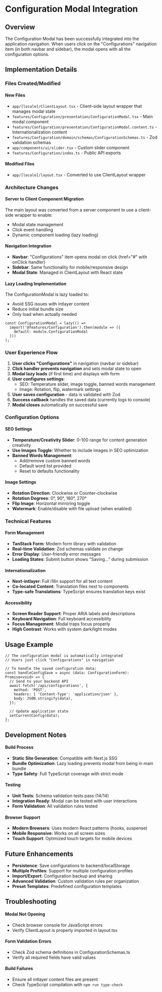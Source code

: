 # Configuration Modal Integration

## Overview

The Configuration Modal has been successfully integrated into the application navigation. When users click on the "Configurations" navigation item (in both navbar and sidebar), the modal opens with all the configuration options.

## Implementation Details

### Files Created/Modified

#### New Files
- `app/[locale]/ClientLayout.tsx` - Client-side layout wrapper that manages modal state
- `features/Configuration/presentation/ConfigurationModal.tsx` - Main modal component 
- `features/Configuration/presentation/ConfigurationModal.content.ts` - Internationalization content
- `features/Configuration/domain/schemas/ConfigurationSchemas.ts` - Zod validation schemas
- `app/components/ui/slider.tsx` - Custom slider component
- `features/Configuration/index.ts` - Public API exports

#### Modified Files  
- `app/[locale]/layout.tsx` - Converted to use ClientLayout wrapper

### Architecture Changes

#### Server to Client Component Migration
The main layout was converted from a server component to use a client-side wrapper to enable:
- Modal state management
- Click event handling
- Dynamic component loading (lazy loading)

#### Navigation Integration
- **Navbar**: "Configurations" item opens modal on click (href="#" with onClick handler)
- **Sidebar**: Same functionality for mobile/responsive design
- **Modal State**: Managed in ClientLayout with React state

#### Lazy Loading Implementation
The ConfigurationModal is lazy loaded to:
- Avoid SSG issues with intlayer content
- Reduce initial bundle size
- Only load when actually needed

```tsx
const ConfigurationModal = lazy(() => 
  import('@features/Configuration').then(module => ({
    default: module.ConfigurationModal
  }))
);
```

### User Experience Flow

1. **User clicks "Configurations"** in navigation (navbar or sidebar)
2. **Click handler prevents navigation** and sets modal state to open
3. **Modal lazy loads** (if first time) and displays with form
4. **User configures settings**:
   - SEO: Temperature slider, image toggle, banned words management
   - Image: Rotation, flip, watermark settings
5. **User saves configuration** - data is validated with Zod
6. **Success callback** handles the saved data (currently logs to console)
7. **Modal closes** automatically on successful save

### Configuration Options

#### SEO Settings
- **Temperature/Creativity Slider**: 0-100 range for content generation creativity
- **Use Images Toggle**: Whether to include images in SEO optimization
- **Banned Words Management**: 
  - Add/remove custom banned words
  - Default word list provided
  - Reset to defaults functionality

#### Image Settings  
- **Rotation Direction**: Clockwise or Counter-clockwise
- **Rotation Degrees**: 0°, 90°, 180°, 270°
- **Flip Image**: Horizontal mirroring toggle
- **Watermark**: Enable/disable with file upload (when enabled)

### Technical Features

#### Form Management
- **TanStack Form**: Modern form library with validation
- **Real-time Validation**: Zod schemas validate on change
- **Error Display**: User-friendly error messages
- **Loading States**: Submit button shows "Saving..." during submission

#### Internationalization
- **Next-intlayer**: Full i18n support for all text content
- **Co-located Content**: Translation files next to components
- **Type-safe Translations**: TypeScript ensures translation keys exist

#### Accessibility
- **Screen Reader Support**: Proper ARIA labels and descriptions
- **Keyboard Navigation**: Full keyboard accessibility
- **Focus Management**: Modal traps focus properly
- **High Contrast**: Works with system dark/light modes

## Usage Example

```tsx
// The configuration modal is automatically integrated
// Users just click "Configurations" in navigation

// To handle the saved configuration data:
const handleConfigSave = async (data: ConfigurationForm): Promise<void> => {
  // Send to your backend API
  await fetch('/api/configurations', {
    method: 'POST',
    headers: { 'Content-Type': 'application/json' },
    body: JSON.stringify(data),
  });
  
  // Update application state
  setCurrentConfig(data);
};
```

## Development Notes

#### Build Process
- **Static Site Generation**: Compatible with Next.js SSG
- **Bundle Optimization**: Lazy loading prevents modal from being in main bundle
- **Type Safety**: Full TypeScript coverage with strict mode

#### Testing
- **Unit Tests**: Schema validation tests pass (14/14)
- **Integration Ready**: Modal can be tested with user interactions
- **Form Validation**: All validation rules tested

#### Browser Support
- **Modern Browsers**: Uses modern React patterns (hooks, suspense)
- **Mobile Responsive**: Works on all screen sizes
- **Touch Support**: Optimized touch targets for mobile devices

## Future Enhancements

- **Persistence**: Save configurations to backend/localStorage
- **Multiple Profiles**: Support for multiple configuration profiles
- **Import/Export**: Configuration backup and sharing
- **Advanced Validation**: Custom validation rules per organization
- **Preset Templates**: Predefined configuration templates

## Troubleshooting

#### Modal Not Opening
- Check browser console for JavaScript errors
- Verify ClientLayout is properly imported in layout.tsx

#### Form Validation Errors
- Check Zod schema definitions in ConfigurationSchemas.ts
- Verify all required fields have valid values

#### Build Failures
- Ensure all intlayer content files are present
- Check TypeScript compilation with `npm run type-check`